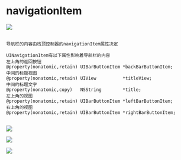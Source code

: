 # navigationItem

![](file:///Users/apple/Desktop/Library/LibrarypPictures/Snip20160602_14.png
)

```objc

导航栏的内容由栈顶控制器的navigationItem属性决定

UINavigationItem有以下属性影响着导航栏的内容
左上角的返回按钮
@property(nonatomic,retain) UIBarButtonItem *backBarButtonItem;
中间的标题视图
@property(nonatomic,retain) UIView          *titleView;
中间的标题文字
@property(nonatomic,copy)   NSString        *title;
左上角的视图
@property(nonatomic,retain) UIBarButtonItem *leftBarButtonItem;
右上角的视图
@property(nonatomic,retain) UIBarButtonItem *rightBarButtonItem;


```

![](file:///Users/apple/Desktop/Library/LibrarypPictures/Snip20160531_3.png)

![](file:///Users/apple/Desktop/Library/LibrarypPictures/Snip20160531_7.png)

![](file:///Users/apple/Desktop/Library/LibrarypPictures/Snip20160531_6.png)

